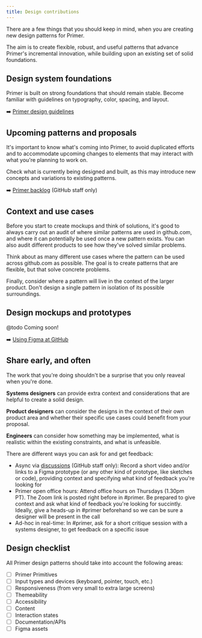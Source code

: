 ```yaml
---
title: Design contributions
---
```


There are a few things that you should keep in mind, when you are creating new design patterns for Primer.

The aim is to create flexible, robust, and useful patterns that advance Primer's incremental innovation, while building upon an existing set of solid foundations.

## Design system foundations

Primer is built on strong foundations that should remain stable. Become familiar with guidelines on typography, color, spacing, and layout.

➡️ [Primer design guidelines](https://primer.style/design/)

## Upcoming patterns and proposals

It's important to know what's coming into Primer, to avoid duplicated efforts and to accommodate upcoming changes to elements that may interact with what you're planning to work on.

Check what is currently being designed and built, as this may introduce new concepts and variations to existing patterns.

➡️ [Primer backlog](https://github.com/github/primer/projects/1?fullscreen=true) (GitHub staff only)

## Context and use cases

Before you start to create mockups and think of solutions, it's good to always carry out an audit of where similar patterns are used in github.com, and where it can potentially be used once a new pattern exists. You can also audit different products to see how they've solved similar problems.

Think about as many different use cases where the pattern can be used across github.com as possible. The goal is to create patterns that are flexible, but that solve concrete problems.

Finally, consider where a pattern will live in the context of the larger product. Don't design a single pattern in isolation of its possible surroundings.

## Design mockups and prototypes

@todo Coming soon!

<!-- Get started in Figma by duplicating the **Primer pattern template** file. You can find it in **Design Infrastructure > Contributions**. Follow the instructions in the file on how to name, and use the template, so that it accurately indicates the stage of the design work.

You can also use an alternative prototyping tool like CodePen, Framer, or anything else that you're comfortable using — just make sure the prototypes are linked to from the pattern tracking issue. -->

➡️ [Using Figma at GitHub](https://primer.style/design/tools/figma)

<!-- @todo Naming, API: design and eng alignment -->

## Share early, and often

The work that you're doing shouldn't be a surprise that you only reaveal when you're done. 

**Systems designers** can provide extra context and considerations that are helpful to create a solid design. 

**Product designers** can consider the designs in the context of their own product area and whether their specific use cases could benefit from your proposal. 

**Engineers** can consider how something may be implemented, what is realistic within the existing constraints, and what is unfeasible.

There are different ways you can ask for and get feedback:

- Async via [discussions](https://github.com/github/primer/discussions/categories/feedback) (GitHub staff only): Record a short video and/or links to a Figma prototype (or any other kind of prototype, like sketches or code), providing context and specifying what kind of feedback you're looking for 
- Primer open office hours: Attend office hours on Thursdays (1.30pm PT). The Zoom link is posted right before in #primer. Be prepared to give context and ask what kind of feedback you're looking for succintly. Ideally, give a heads-up in #primer beforehand so we can be sure a designer will be present in the call
- Ad-hoc in real-time:  In #primer, ask for a short critique session with a systems designer, to get feedback on a specific issue

## Design checklist

All Primer design patterns should take into account the following areas:

- [ ] Primer Primitives
- [ ] Input types and devices (keyboard, pointer, touch, etc.)
- [ ] Responsiveness (from very small to extra large screens)
- [ ] Themeability
- [ ] Accessibility
- [ ] Content
- [ ] Interaction states
- [ ] Documentation/APIs
- [ ] Figma assets
